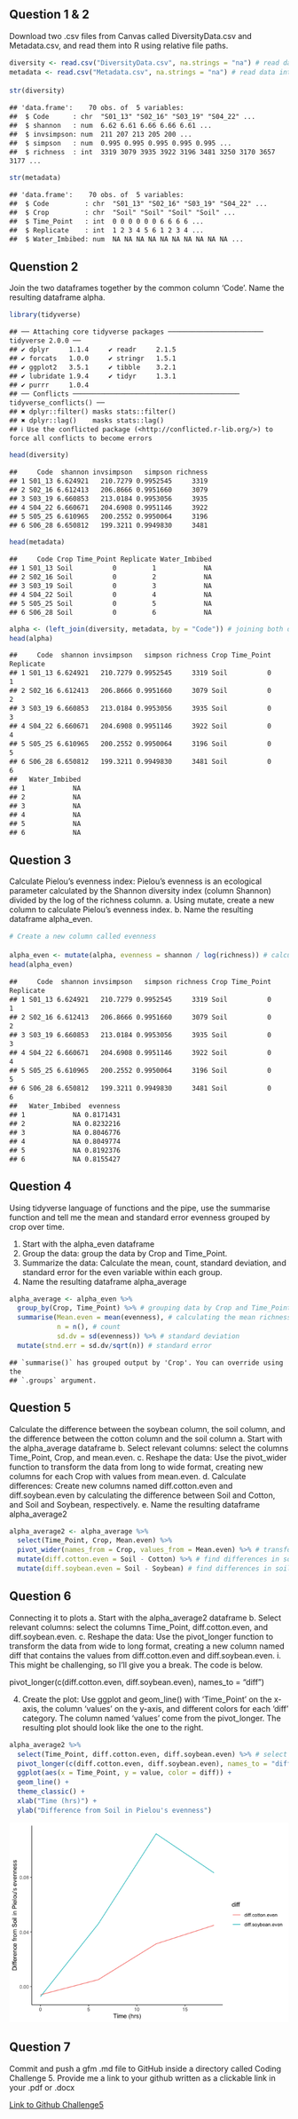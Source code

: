 ## Question 1 & 2

Download two .csv files from Canvas called DiversityData.csv and
Metadata.csv, and read them into R using relative file paths.

``` r
diversity <- read.csv("DiversityData.csv", na.strings = "na") # read data into r
metadata <- read.csv("Metadata.csv", na.strings = "na") # read data into r

str(diversity)
```

    ## 'data.frame':    70 obs. of  5 variables:
    ##  $ Code      : chr  "S01_13" "S02_16" "S03_19" "S04_22" ...
    ##  $ shannon   : num  6.62 6.61 6.66 6.66 6.61 ...
    ##  $ invsimpson: num  211 207 213 205 200 ...
    ##  $ simpson   : num  0.995 0.995 0.995 0.995 0.995 ...
    ##  $ richness  : int  3319 3079 3935 3922 3196 3481 3250 3170 3657 3177 ...

``` r
str(metadata)
```

    ## 'data.frame':    70 obs. of  5 variables:
    ##  $ Code         : chr  "S01_13" "S02_16" "S03_19" "S04_22" ...
    ##  $ Crop         : chr  "Soil" "Soil" "Soil" "Soil" ...
    ##  $ Time_Point   : int  0 0 0 0 0 0 6 6 6 6 ...
    ##  $ Replicate    : int  1 2 3 4 5 6 1 2 3 4 ...
    ##  $ Water_Imbibed: num  NA NA NA NA NA NA NA NA NA NA ...

## Quenstion 2

Join the two dataframes together by the common column ‘Code’. Name the
resulting dataframe alpha.

``` r
library(tidyverse)
```

    ## ── Attaching core tidyverse packages ──────────────────────── tidyverse 2.0.0 ──
    ## ✔ dplyr     1.1.4     ✔ readr     2.1.5
    ## ✔ forcats   1.0.0     ✔ stringr   1.5.1
    ## ✔ ggplot2   3.5.1     ✔ tibble    3.2.1
    ## ✔ lubridate 1.9.4     ✔ tidyr     1.3.1
    ## ✔ purrr     1.0.4     
    ## ── Conflicts ────────────────────────────────────────── tidyverse_conflicts() ──
    ## ✖ dplyr::filter() masks stats::filter()
    ## ✖ dplyr::lag()    masks stats::lag()
    ## ℹ Use the conflicted package (<http://conflicted.r-lib.org/>) to force all conflicts to become errors

``` r
head(diversity)
```

    ##     Code  shannon invsimpson   simpson richness
    ## 1 S01_13 6.624921   210.7279 0.9952545     3319
    ## 2 S02_16 6.612413   206.8666 0.9951660     3079
    ## 3 S03_19 6.660853   213.0184 0.9953056     3935
    ## 4 S04_22 6.660671   204.6908 0.9951146     3922
    ## 5 S05_25 6.610965   200.2552 0.9950064     3196
    ## 6 S06_28 6.650812   199.3211 0.9949830     3481

``` r
head(metadata)
```

    ##     Code Crop Time_Point Replicate Water_Imbibed
    ## 1 S01_13 Soil          0         1            NA
    ## 2 S02_16 Soil          0         2            NA
    ## 3 S03_19 Soil          0         3            NA
    ## 4 S04_22 Soil          0         4            NA
    ## 5 S05_25 Soil          0         5            NA
    ## 6 S06_28 Soil          0         6            NA

``` r
alpha <- (left_join(diversity, metadata, by = "Code")) # joining both data 
head(alpha)
```

    ##     Code  shannon invsimpson   simpson richness Crop Time_Point Replicate
    ## 1 S01_13 6.624921   210.7279 0.9952545     3319 Soil          0         1
    ## 2 S02_16 6.612413   206.8666 0.9951660     3079 Soil          0         2
    ## 3 S03_19 6.660853   213.0184 0.9953056     3935 Soil          0         3
    ## 4 S04_22 6.660671   204.6908 0.9951146     3922 Soil          0         4
    ## 5 S05_25 6.610965   200.2552 0.9950064     3196 Soil          0         5
    ## 6 S06_28 6.650812   199.3211 0.9949830     3481 Soil          0         6
    ##   Water_Imbibed
    ## 1            NA
    ## 2            NA
    ## 3            NA
    ## 4            NA
    ## 5            NA
    ## 6            NA

## Question 3

Calculate Pielou’s evenness index: Pielou’s evenness is an ecological
parameter calculated by the Shannon diversity index (column Shannon)
divided by the log of the richness column. a. Using mutate, create a new
column to calculate Pielou’s evenness index. b. Name the resulting
dataframe alpha_even.

``` r
# Create a new column called evenness

alpha_even <- mutate(alpha, evenness = shannon / log(richness)) # calculating evenness index
head(alpha_even)
```

    ##     Code  shannon invsimpson   simpson richness Crop Time_Point Replicate
    ## 1 S01_13 6.624921   210.7279 0.9952545     3319 Soil          0         1
    ## 2 S02_16 6.612413   206.8666 0.9951660     3079 Soil          0         2
    ## 3 S03_19 6.660853   213.0184 0.9953056     3935 Soil          0         3
    ## 4 S04_22 6.660671   204.6908 0.9951146     3922 Soil          0         4
    ## 5 S05_25 6.610965   200.2552 0.9950064     3196 Soil          0         5
    ## 6 S06_28 6.650812   199.3211 0.9949830     3481 Soil          0         6
    ##   Water_Imbibed  evenness
    ## 1            NA 0.8171431
    ## 2            NA 0.8232216
    ## 3            NA 0.8046776
    ## 4            NA 0.8049774
    ## 5            NA 0.8192376
    ## 6            NA 0.8155427

## Question 4

Using tidyverse language of functions and the pipe, use the summarise
function and tell me the mean and standard error evenness grouped by
crop over time.

1.  Start with the alpha_even dataframe
2.  Group the data: group the data by Crop and Time_Point.
3.  Summarize the data: Calculate the mean, count, standard deviation,
    and standard error for the even variable within each group.
4.  Name the resulting dataframe alpha_average

``` r
alpha_average <- alpha_even %>%
  group_by(Crop, Time_Point) %>% # grouping data by Crop and Time_Point
  summarise(Mean.even = mean(evenness), # calculating the mean richness, stdeviation, and standard error
            n = n(), # count
            sd.dv = sd(evenness)) %>% # standard deviation
  mutate(stnd.err = sd.dv/sqrt(n)) # standard error
```

    ## `summarise()` has grouped output by 'Crop'. You can override using the
    ## `.groups` argument.

## Question 5

Calculate the difference between the soybean column, the soil column,
and the difference between the cotton column and the soil column a.
Start with the alpha_average dataframe b. Select relevant columns:
select the columns Time_Point, Crop, and mean.even. c. Reshape the data:
Use the pivot_wider function to transform the data from long to wide
format, creating new columns for each Crop with values from mean.even.
d. Calculate differences: Create new columns named diff.cotton.even and
diff.soybean.even by calculating the difference between Soil and Cotton,
and Soil and Soybean, respectively. e. Name the resulting dataframe
alpha_average2

``` r
alpha_average2 <- alpha_average %>%
  select(Time_Point, Crop, Mean.even) %>%
  pivot_wider(names_from = Crop, values_from = Mean.even) %>% # transform data to wide format
  mutate(diff.cotton.even = Soil - Cotton) %>% # find differences in soil and cotton
  mutate(diff.soybean.even = Soil - Soybean) # find differences in soil and soybean
```

## Question 6

Connecting it to plots a. Start with the alpha_average2 dataframe b.
Select relevant columns: select the columns Time_Point,
diff.cotton.even, and diff.soybean.even. c. Reshape the data: Use the
pivot_longer function to transform the data from wide to long format,
creating a new column named diff that contains the values from
diff.cotton.even and diff.soybean.even. i. This might be challenging, so
I’ll give you a break. The code is below.

pivot_longer(c(diff.cotton.even, diff.soybean.even), names_to = “diff”)

4.  Create the plot: Use ggplot and geom_line() with ‘Time_Point’ on the
    x-axis, the column ‘values’ on the y-axis, and different colors for
    each ‘diff’ category. The column named ‘values’ come from the
    pivot_longer. The resulting plot should look like the one to the
    right.

``` r
alpha_average2 %>%
  select(Time_Point, diff.cotton.even, diff.soybean.even) %>% # select the needed variable
  pivot_longer(c(diff.cotton.even, diff.soybean.even), names_to = "diff") %>% # transform to long format
  ggplot(aes(x = Time_Point, y = value, color = diff)) +
  geom_line() +
  theme_classic() +
  xlab("Time (hrs)") +
  ylab("Difference from Soil in Pielou's evenness")
```

![](Challenge5_files/figure-gfm/unnamed-chunk-6-1.png)<!-- -->

## Question 7

Commit and push a gfm .md file to GitHub inside a directory called
Coding Challenge 5. Provide me a link to your github written as a
clickable link in your .pdf or .docx

[Link to Github
Challenge5](https://github.com/aubclsc0239/PLPA6820_2025/tree/main/Coding_Challenge_5)
